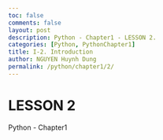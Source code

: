 ```yaml
---
toc: false
comments: false
layout: post
description: Python - Chapter1 - LESSON 2.
categories: [Python, PythonChapter1]
title: I-2. Introduction
author: NGUYEN Huynh Dung
permalink: /python/chapter1/2/
---
```


# LESSON 2
Python - Chapter1




